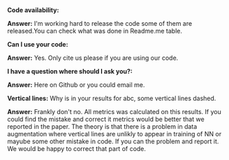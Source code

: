<b> Code availability:</b>

<b>Answer:</b>  I'm working hard to release the code some of them are released.You can check what was done in Readme.me
table.



<b>Can I use your code:</b>

<b>Answer:</b>  Yes. Only cite us please if you are using our code.


<b> I have a question where should I ask you?:</b>

<b>Answer:</b> Here on Github or you could email me.

<b> Vertical lines:</b> Why is in your results for abc, some vertical lines dashed.

<b>Answer:</b> Frankly don't no. All metrics was calculated on this results. If you could find the mistake and correct it
metrics would be better that we reported in the paper.
The theory is that there is a problem in data augmentation where vertical lines are
unlikly to appear in training of NN  or mayube some other mistake in code.
If you can the problem and report it. We would be happy to correct that part of code.